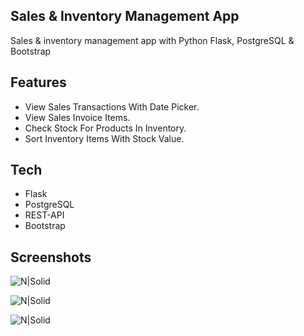 ## Sales & Inventory Management App
Sales & inventory management app with Python Flask, PostgreSQL & Bootstrap

## Features
- View Sales Transactions With Date Picker.
- View Sales Invoice Items.
- Check Stock For Products In Inventory.
- Sort Inventory Items With Stock Value.

## Tech
* Flask
* PostgreSQL
* REST-API
* Bootstrap

## Screenshots
![N|Solid](https://i.ibb.co/bKdZ2Bx/Image.png)

![N|Solid](https://i.ibb.co/nzjvj61/Image.png)

![N|Solid](https://i.ibb.co/q0H8ML0/Image.png)
